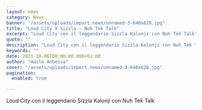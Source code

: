 ```yaml
---
layout: news
category: News
banner: "/assets/uploads/import.news/unnamed-3-640x628.jpg"
title: "Loud City X Sizzla – Nuh Tek Talk"
excerpt: "Loud City con il leggendario Sizzla Kalonji con Nuh Tek Talk"
quote: ""
description: "Loud City con il leggendario Sizzla Kalonji con Nuh Tek Talk"
keywords: ""
date: 2021-10-06T00:00:00.000+01:00
author: "Haile Anbessa"
cover: "/assets/uploads/import.news/unnamed-3-640x628.jpg"
pagination:
  enabled: true

---
```


Loud City con il leggendario Sizzla Kalonji con Nuh Tek Talk